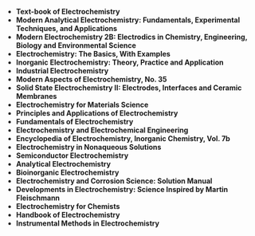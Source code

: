  <ul>
  
 <li><b><a target="_blank" href="https://github.com/theaidev/Electrochemistry-Books/blob/master/try(1).pdf" style="text-decoration:none;">Text-book of Electrochemistry </a></b></li>
  
<li><b><a target="_blank" href="https://github.com/theaidev/Electrochemistry-Books/blob/master/try(2).pdf" style="text-decoration:none;">Modern Analytical Electrochemistry: Fundamentals, Experimental Techniques, and Applications</a></b></li>

<li><b><a target="_blank" href="https://github.com/theaidev/Electrochemistry-Books/blob/master/try(3).pdf" style="text-decoration:none;">Modern Electrochemistry 2B: Electrodics in Chemistry, Engineering, Biology and Environmental Science</a></b></li>
  
<li><b><a target="_blank" href="https://github.com/theaidev/Electrochemistry-Books/blob/master/try(4).pdf" style="text-decoration:none;"> Electrochemistry: The Basics, With Examples</a></b></li>
                               
  <li><b><a target="_blank" href="https://github.com/theaidev/Electrochemistry-Books/blob/master/try(5).pdf" style="text-decoration:none;">Inorganic Electrochemistry: Theory, Practice and Application</a></b></li>  
     <li><b><a target="_blank" href="https://github.com/theaidev/Electrochemistry-Books/blob/master/try(6).pdf" style="text-decoration:none;">Industrial Electrochemistry</a></b></li>  
  
<li><b><a target="_blank" href="https://github.com/theaidev/Electrochemistry-Books/blob/master/try(7).pdf" style="text-decoration:none;">Modern Aspects of Electrochemistry, No. 35</a></b></li>
<li><b><a target="_blank" href="https://github.com/theaidev/Electrochemistry-Books/blob/master/try(8).pdf" style="text-decoration:none;">Solid State Electrochemistry II: Electrodes, Interfaces and Ceramic Membranes</a></b></li>
  
<li><b><a target="_blank" href="https://github.com/theaidev/Electrochemistry-Books/blob/master/try(9).pdf" style="text-decoration:none;">Electrochemistry for Materials Science</a></b></li>

<li><b><a target="_blank" href="https://github.com/theaidev/Electrochemistry-Books/blob/master/try(10).pdf" style="text-decoration:none;">Principles and Applications of Electrochemistry</a></b></li>
  
<li><b><a target="_blank" href="https://github.com/theaidev/Electrochemistry-Books/blob/master/try(11).pdf" style="text-decoration:none;"> Fundamentals of Electrochemistry</a></b></li>
                               
  <li><b><a target="_blank" href="https://github.com/theaidev/Electrochemistry-Books/blob/master/try(12).pdf" style="text-decoration:none;">Electrochemistry and Electrochemical Engineering</a></b></li>  
  
  <li><b><a target="_blank" href="https://github.com/theaidev/Electrochemistry-Books/blob/master/try(13).pdf" style="text-decoration:none;"> Encyclopedia of Electrochemistry, Inorganic Chemistry, Vol. 7b </a></b></li>
                               
  <li><b><a target="_blank" href="https://github.com/theaidev/Electrochemistry-Books/blob/master/try(14).pdf" style="text-decoration:none;">Electrochemistry in Nonaqueous Solutions</a></b></li>  
     
  <li><b><a target="_blank" href="https://github.com/theaidev/Electrochemistry-Books/blob/master/try(15).pdf" style="text-decoration:none;">Semiconductor Electrochemistry</a></b></li>
                               
  <li><b><a target="_blank" href="https://github.com/theaidev/Electrochemistry-Books/blob/master/try(16).pdf" style="text-decoration:none;"> Analytical Electrochemistry </a></b></li>  
      
   <li><b><a target="_blank" href="https://github.com/theaidev/Electrochemistry-Books/blob/master/try(17).pdf" style="text-decoration:none;"> Bioinorganic Electrochemistry</a></b></li>
                               
  <li><b><a target="_blank" href="https://github.com/theaidev/Electrochemistry-Books/blob/master/try(18).pdf" style="text-decoration:none;">Electrochemistry and Corrosion Science: Solution Manual </a></b></li>  
     
  <li><b><a target="_blank" href="https://github.com/theaidev/Electrochemistry-Books/blob/master/try(19).pdf" style="text-decoration:none;"> Developments in Electrochemistry: Science Inspired by Martin Fleischmann</a></b></li>
                               
  <li><b><a target="_blank" href="https://github.com/theaidev/Electrochemistry-Books/blob/master/try(20).pdf" style="text-decoration:none;"> Electrochemistry for Chemists</a></b></li> 
  
   <li><b><a target="_blank" href="https://github.com/theaidev/Electrochemistry-Books/blob/master/try(21).pdf" style="text-decoration:none;"> Handbook of Electrochemistry</a></b></li>  
  
<li><b><a target="_blank" href="https://github.com/theaidev/Electrochemistry-Books/blob/master/try(22).pdf" style="text-decoration:none;"> Instrumental Methods in Electrochemistry</a></b></li>   
  
  
  
  
  
  
  

</ul>

